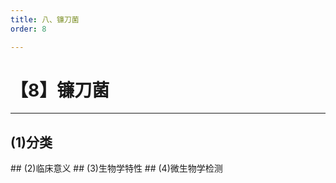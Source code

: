 ```yaml
---
title: 八、镰刀菌
order: 8

---
```


# 【8】镰刀菌

<kaodian :text="'微生物学检验记忆卡'" />

<!-- ###### 第二十五章 深部感染真菌

> 微生物学检验 -->

<beitiW/>

---

## (1)分类

<son :text="'微生物学检验记忆卡'" text1="(1)分类" :textOption="[['了解',' 基本知识','专业知识'],['了解',' 基本知识','专业知识'],['了解',' 基本知识','专业知识']]" />
## (2)临床意义
<son :text="'微生物学检验记忆卡'" text1="(2)临床意义" :textOption="[['了解',' 相关专业知识','专业知识'],['了解',' 相关专业知识','专业知识'],['了解',' 相关专业知识','专业知识']]" />
## (3)生物学特性
<son :text="'微生物学检验记忆卡'" text1="(3)生物学特性" :textOption="[['了解',' 基本知识','专业知识'],['了解',' 基本知识','专业知识'],['熟悉',' 基本知识','专业知识']]" />
## (4)微生物学检测
<son :text="'微生物学检验记忆卡'" text1="(4)微生物学检测" :textOption="[['了解','专业知识','专业实践能力'],['了解','专业知识','专业实践能力'],['掌握','专业知识','专业实践能力']]" />
